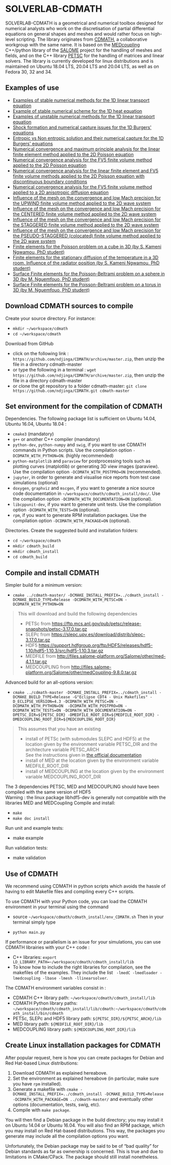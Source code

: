 SOLVERLAB-CDMATH
================

SOLVERLAB-CDMATH is a geometrical and numerical toolbox designed for numerical analysts who work on the discretisation of partial differential equations on general shapes and meshes and would rather focus on high-level scripting. The library originates from [CDMATH](http://cdmath.jimdo.com), a collaborative workgroup with the same name. It is based on the [MEDcoupling](https://docs.salome-platform.org/latest/dev/MEDCoupling/tutorial/index.html) C++/python library of the [SALOME](http://www.salome-platform.org/) project for the handling of meshes and fields, and on the C++ library [PETSC](https://petsc.org/release/) for the handling of matrices and linear solvers. The library is currently developed for linux distributions and is maintained on Ubuntu 18.04 LTS, 20.04 LTS and 20.04 LTS, as well as on Fedora 30, 32 and 34.

Examples of use
---------------
- [Examples of stable numerical methods for the 1D linear transport equation](tests/doc/1DTransportEquation/RegularGrid/TransportEquation1D_RegularGrid.ipynb)
- [Example of stable numerical scheme for the 1D heat equation](tests/doc/1DHeatEquation/HeatEquation1D_RegularGrid.ipynb)
- [Examples of unstable numerical methods for the 1D linear transport equation](tests/doc/1DTransportEquation/UnstableSchemes/TransportEquation1D_UnstableSchemes.ipynb)
- [Shock formation and numerical capture issues for the 1D Burgers' equations](tests/doc/1DBurgersEquation/BurgersEquation1D.ipynb)
- [Entropic vs Non entropic solution and their numerical capture for the 1D Burgers' equations](tests/doc/1DBurgersEquation_RarefactionWave/BurgersEquation1DEntropicSchemes.ipynb)
- [Numerical convergence and maximum principle analysis for the linear finite element method applied to the 2D Poisson equation](tests/doc/2DPoissonEF/Convergence_Poisson_FE_SQUARE.ipynb)
- [Numerical convergence analysis for the FV5 finite volume method applied to the 2D Poisson equation](tests/doc/2DPoissonVF/Convergence_Poisson_FV5_SQUARE.ipynb)
- [Numerical convergence analysis for the linear finite element and FV5 finite volume methods applied to the 2D Poisson equation with discontinuous boundary conditions](tests/doc/2DPoisson_StiffBC_DISK/2DPoisson_StiffBC_DISK.ipynb)
- [Numerical convergence analysis for the FV5 finite volume method applied to a 2D anisotropic diffusion equation](tests/doc/2DDiffusionVF/Convergence_Diffusion_FV5_SQUARE.ipynb)
- [Influence of the mesh on the convergence and low Mach precision for the UPWIND finite volume method applied to the 2D wave system](tests/doc/2DWaveSystemVF_stationary/Convergence_WaveSystem_Upwind_SQUARE.ipynb)
- [Influence of the mesh on the convergence and low Mach precision  for the CENTERED finite volume method applied to the 2D wave system](tests/doc/2DWaveSystemVF_stationary/Convergence_WaveSystem_Centered_SQUARE.ipynb)
- [Influence of the mesh on the convergence and low Mach precision  for the STAGGERED finite volume method applied to the 2D wave system](tests/doc/2DWaveSystemVF_stationary/Convergence_WaveSystem_Staggered_SQUARE_squares.ipynb)
- [Influence of the mesh on the convergence and low Mach precision  for the PSEUDO-STAGGERED (colocated) finite volume method applied to the 2D wave system](tests/doc/2DWaveSystemVF_stationary/Convergence_WaveSystem_PStag_SQUARE.ipynb)
- [Finite elements for the Poisson problem on a cube in 3D (by S. Kameni Ngwamou, PhD student)](tests/doc/3DPoissonEF/FiniteElements3DPoisson_CUBE.ipynb)
- [Finite elements for the stationary diffusion of the temperature in a 3D room. Influence of the radiator position (by S. Kameni Ngwamou, PhD student)](tests/doc/3DRoomCoolingEF/3DRoomCoolingEF.ipynb)
- [Surface Finite elements for the Poisson-Beltrami problem on a sphere in 3D (by M. Nguemfouo, PhD student)](tests/doc/3DPoissonSphereEF/SynthesisConvergenceFESphere.pdf)
- [Surface Finite elements for the Poisson-Beltrami problem on a torus in 3D (by M. Nguemfouo, PhD student)](tests/doc/3DPoissonTorusEF/SynthesisConvergenceFETorus.pdf)

Download CDMATH sources to compile
----------------------------------

Create your source directory. For instance:
* `mkdir ~/workspace/cdmath`
* `cd ~/workspace/cdmath`

Download from GitHub
* click on the following link : `https://github.com/ndjinga/CDMATH/archive/master.zip`, then unzip the file in a directory cdmath-master
* or type the following in a terminal : `wget https://github.com/ndjinga/CDMATH/archive/master.zip`, then unzip the file in a directory cdmath-master
* or clone the git repository to a folder cdmath-master:  `git clone https://github.com/ndjinga/CDMATH.git cdmath-master`


Set environment for the compilation of CDMATH
---------------------------------------------
Dependencies. The following package list is sufficient on Ubuntu 14.04, Ubuntu 16.04, Ubuntu 18.04 :

 - `cmake3` (mandatory)
 - `g++` or another C++ compiler (mandatory)
 - `python-dev`, `python-numpy` and `swig`, if you want to use CDMATH commands in Python scripts. Use the compilation option `-DCDMATH_WITH_PYTHON=ON`. (highly recommended)
 - `python-matplotlib` and `paraview` for postprocessing tools such as plotting curves (matplotlib) or generating 3D view images (paraview). Use the compilation option `-DCDMATH_WITH_POSTPRO=ON` (recommended).
 - `jupyter`, in order to generate and visualise nice reports from test case simulations (optional)
 - `doxygen`, `graphviz` and `mscgen`, if you want to generate a nice source code documentation in `~/workspace/cdmath/cdmath_install/doc/`. Use the compilation option `-DCDMATH_WITH_DOCUMENTATION=ON` (optional).
 - `libcppunit-dev`, if you want to generate unit tests. Use the compilation option `-DCDMATH_WITH_TESTS=ON` (optional).
 - `rpm`, if you want to generate RPM installation packages. Use the compilation option `-DCDMATH_WITH_PACKAGE=ON` (optional).

Directories. Create the suggested build and installation folders:
* `cd ~/workspace/cdmath`
* `mkdir cdmath_build`
* `mkdir cdmath_install`
* `cd cdmath_build`


Compile and install CDMATH
--------------------------
Simpler build for a minimum version:
* `cmake ../cdmath-master/ -DCMAKE_INSTALL_PREFIX=../cdmath_install -DCMAKE_BUILD_TYPE=Release -DCDMATH_WITH_PETSC=ON -DCDMATH_WITH_PYTHON=ON `  
> This will download and build the following dependencies
> - PETSc from https://ftp.mcs.anl.gov/pub/petsc/release-snapshots/petsc-3.17.0.tar.gz
> - SLEPc from https://slepc.upv.es/download/distrib/slepc-3.17.0.tar.gz
> - HDF5 https://support.hdfgroup.org/ftp/HDF5/releases/hdf5-1.10/hdf5-1.10.3/src/hdf5-1.10.3.tar.gz
> - MEDFILE from http://files.salome-platform.org/Salome/other/med-4.1.1.tar.gz
> - MEDCOUPLING from http://files.salome-platform.org/Salome/other/medCoupling-9.8.0.tar.gz

Advanced build for an all-options version:
* `cmake ../cdmath-master -DCMAKE_INSTALL_PREFIX=../cdmath_install -DCMAKE_BUILD_TYPE=Release -G"Eclipse CDT4 - Unix Makefiles" -D_ECLIPSE_VERSION=4.3 -DCDMATH_WITH_PETSC=ON -DCDMATH_WITH_PYTHON=ON  -DCDMATH_WITH_POSTPRO=ON -DCDMATH_WITH_TESTS=ON -DCDMATH_WITH_DOCUMENTATION=ON -DPETSC_DIR=${PETSC_DIR} -DMEDFILE_ROOT_DIR=${MEDFILE_ROOT_DIR} -DMEDCOUPLING_ROOT_DIR=${MEDCOUPLING_ROOT_DIR}`  
> This assumes that you have an existing 
> - install of PETSc (with submodules SLEPC and HDF5) at the location given by the environment variable PETSC_DIR and the architecture variable PETSC_ARCH  
> See the instructions given in [the official documentation](https://petsc.org/release/install/)
> - install of MED                                    at the location given by the environment variable MEDFILE_ROOT_DIR
> - install of MEDCOUPLING                            at the location given by the environment variable MEDCOUPLING_ROOT_DIR

The 3 dependencies PETSC, MED and MEDCOUPLING should have been compiled with the same version of HDF5  
Warning : the linux package libhdf5-dev is generally not compatible with the libraries MED and MEDCoupling
Compile and install:
* `make`
* `make doc install`

Run unit and example tests:
* make example

Run validation tests:
* make validation

Use of CDMATH
-------------
We recommend using CDMATH in python scripts which avoids the hassle of having to edit Makefile files and compiling every C++ scripts.

To use CDMATH with your Python code, you can load the CDMATH environment in your terminal using the command
 * source `~/workspace/cdmath/cdmath_install/env_CDMATH.sh`
Then in your terminal simply type
- `python main.py `

If performance or parallelism is an issue for your simulations, you can use CDMATH librairies with your C++ code :
 * C++ libraries: `export LD_LIBRARY_PATH=~/workspace/cdmath/cdmath_install/lib`
 * To know how to include the right libraries for compilation, see the makefiles of the examples. They include the list ` -lmedC -lmedloader -lmedcoupling -lbase -lmesh -llinearsolver`.

The CDMATH environment variables consist in :
 * CDMATH C++ library path: `~/workspace/cdmath/cdmath_install/lib`
 * CDMATH Python library paths: `~/workspace/cdmath/cdmath_install/lib/cdmath:~/workspace/cdmath/cdmath_install/bin/cdmath`
 * PETSc, SLEPc and HDF5 library path: `${PETSC_DIR}/${PETSC_ARCH}/lib`
 * MED library path: `${MEDFILE_ROOT_DIR}/lib`
 * MEDCOUPLING library path: `${MEDCOUPLING_ROOT_DIR}/lib`

Create Linux installation packages for CDMATH
---------------------------------------------
After popular request, here is how you can create packages for Debian and Red Hat-based Linux distributions:

1. Download CDMATH as explained hereabove.
2. Set the environment as explained hereabove (in particular, make sure you have `rpm` installed).
3. Generate a makefile with `cmake -DCMAKE_INSTALL_PREFIX=../cdmath_install -DCMAKE_BUILD_TYPE=Release -DCDMATH_WITH_PACKAGE=ON ../cdmath-master/` and eventually other options (documentation, tests, swig, etc).
4. Compile with `make package`.

You will then find a Debian package in the build directory; you may install it on Ubuntu 14.04 or Ubuntu 16.04. You will also find an RPM package, which you may install on Red Hat-based distributions. This way, the packages you generate may include all the compilation options you want.

Unfortunately, the Debian package may be said to be of “bad quality” for Debian standards as far as ownership is concerned. This is true and due to limitations in CMake/CPack. The package should still install nonetheless.
